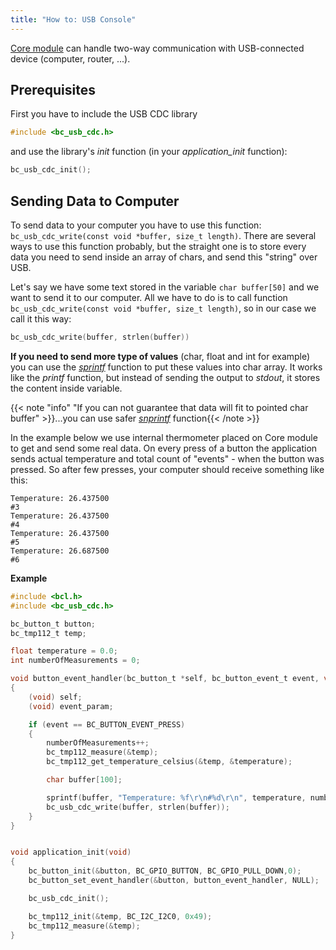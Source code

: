 ```yaml
---
title: "How to: USB Console"
---
```


[Core module](../../hardware/about-core-module/) can handle two-way communication with USB-connected device (computer, router, ...).

## Prerequisites
First you have to include the USB CDC library 
```c
#include <bc_usb_cdc.h>
```

and use the library's *init* function (in your *application_init* function):
```c
bc_usb_cdc_init();
```


## Sending Data to Computer
To send data to your computer you have to use this function: `bc_usb_cdc_write(const void *buffer, size_t length)`. There are several ways to use this function probably, but the straight one is to store every data you need to send inside an array of chars, and send this "string" over USB.

Let's say we have some text stored in the variable `char buffer[50]` and we want to send it to our computer. All we have to do is to call function `bc_usb_cdc_write(const void *buffer, size_t length)`, so in our case we call it this way:
```c
bc_usb_cdc_write(buffer, strlen(buffer))
```


**If you need to send more type of values** (char, float and int for example) you can use the *[sprintf](http://www.cplusplus.com/reference/cstdio/sprintf/)* function to put these values into char array. It works like the *printf* function, but instead of sending the output to *stdout*, it stores the content inside variable.


{{< note "info" "If you can not guarantee that data will fit to pointed char buffer" >}}...you can use safer *[snprintf](http://www.cplusplus.com/reference/cstdio/snprintf/)* function{{< /note >}}


In the example below we use internal thermometer placed on Core module to get and send some real data.
On every press of a button the application sends actual temperature and total count of "events" - when the button was pressed. So after few presses, your computer should receive something like this:

```
Temperature: 26.437500
#3
Temperature: 26.437500
#4
Temperature: 26.437500
#5
Temperature: 26.687500
#6
```


**Example**

```c
#include <bcl.h>
#include <bc_usb_cdc.h>

bc_button_t button;
bc_tmp112_t temp;

float temperature = 0.0;
int numberOfMeasurements = 0;

void button_event_handler(bc_button_t *self, bc_button_event_t event, void *event_param)
{
    (void) self;
    (void) event_param;

    if (event == BC_BUTTON_EVENT_PRESS)
    {
        numberOfMeasurements++;
        bc_tmp112_measure(&temp);
        bc_tmp112_get_temperature_celsius(&temp, &temperature);

        char buffer[100];

        sprintf(buffer, "Temperature: %f\r\n#%d\r\n", temperature, numberOfMeasurements);
        bc_usb_cdc_write(buffer, strlen(buffer));
    }
}


void application_init(void)
{
    bc_button_init(&button, BC_GPIO_BUTTON, BC_GPIO_PULL_DOWN,0);
    bc_button_set_event_handler(&button, button_event_handler, NULL);

    bc_usb_cdc_init();

    bc_tmp112_init(&temp, BC_I2C_I2C0, 0x49);
    bc_tmp112_measure(&temp);
}
```